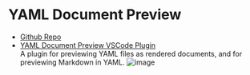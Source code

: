 # YAML Document Preview
- [Github Repo](https://github.com/immortalt/vscode-plugin-yaml-preview.git)
- [YAML Document Preview VSCode Plugin](https://marketplace.visualstudio.com/items?itemName=vscode-plugin-yaml-preview.vscode-plugin-yaml-preview)  
A plugin for previewing YAML files as rendered documents, and for previewing Markdown in YAML.
![image](https://github.com/immortalt/vscode-plugin-yaml-preview/assets/17811951/f4de23bd-9d69-424d-b715-f6f0012562a7)


